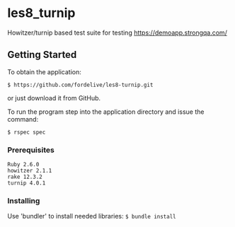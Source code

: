 # les8_turnip

Howitzer/turnip based test suite for testing https://demoapp.strongqa.com/

## Getting Started

To obtain the application:

`$ https://github.com/fordelive/les8-turnip.git`

or just download it from GitHub.

To run the program step into the application directory and issue the command:

`$ rspec spec `

### Prerequisites

```
Ruby 2.6.0
howitzer 2.1.1
rake 12.3.2
turnip 4.0.1
```

### Installing

Use 'bundler' to install needed libraries: 
`$ bundle install`